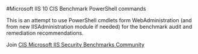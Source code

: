 #Microsoft IIS 10 CIS Benchmark PowerShell commands 

This is an attempt to use PowerShell cmdlets form WebAdministration (and from new IISAdministration module if needed) for the benchmark audit and remediation recommendations. 

Join [CIS Microsoft IIS Security Benchmarks Community](https://workbench.cisecurity.org/communities/5)
